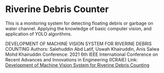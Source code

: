 # Riverine Debris Counter

This is a monitoring system for detecting floating debris or garbage on water channel.
Applying the knowledge of basic computer vision, and application of YOLO algorithms.


DEVELOPMENT OF MACHINE VISION SYSTEM FOR RIVERINE DEBRIS COUNTING
Authors: Salehuddin Abd Latif, Uswah Khairuddin, Anis Salwa Mohd Khairuddin
Conference: 2021 6th IEEE International Conference on Recent Advances and Innovations in Engineering (ICRAIE)
Link: [Development of Machine Vision System for Riverine Debris Counting](https://doi.org/10.1109/ICRAIE52900.2021.9704016)
